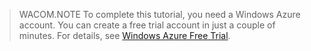 <properties pageTitle="" title="" description="" documentationCenter="" services="" solutions="" authors="" writer="kathydav" editor="tysonn" manager="jeffreyg" />

> WACOM.NOTE
> To complete this tutorial, you need a Windows Azure account. You can create a free trial account in just a couple of minutes. For details, see [Windows Azure Free Trial](http://www.windowsazure.com/en-us/pricing/free-trial).
